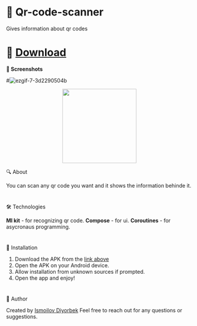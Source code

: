 # 🌟 Qr-code-scanner
Gives information about qr codes
#
# 📲 [Download](https://github.com/Theultimatecreator/Qr-code-scanner/releases/download/v1.0/app-debug.apk)


**📸 Screenshots**    

#![ezgif-7-3d2290504b](https://github.com/user-attachments/assets/c252706d-72f9-4c18-8fc4-d36d43ae6a37)

<p align="center">
  <img src="https://github.com/user-attachments/assets/d6236315-4861-48f3-8117-17a2830e6502" width="200">
</p>


🔍 About               

You can scan any qr code you want and it shows the information behinde it.

#

🛠️ Technologies   

**Ml kit** - for recognizing qr code.
**Compose** - for ui.
**Coroutines** - for asycronaus programming.

#

💾 Installation

1. Download the APK from the [link above](https://github.com/Theultimatecreator/Qr-code-scanner/releases/download/v1.0/app-debug.apk)
2. Open the APK on your Android device.                                                                  
3. Allow installation from unknown sources if prompted.                                          
4. Open the app and enjoy!                                                                          

#

👤 Author

Created by [Ismoilov Diyorbek](https://t.me/MrGladiator)
Feel free to reach out for any questions or suggestions.
